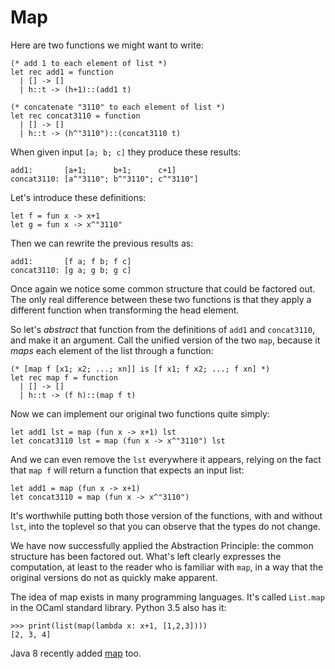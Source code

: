 # Map

Here are two functions we might want to write:
```
(* add 1 to each element of list *)
let rec add1 = function
  | [] -> []
  | h::t -> (h+1)::(add1 t)
  
(* concatenate "3110" to each element of list *)
let rec concat3110 = function
  | [] -> []
  | h::t -> (h^"3110")::(concat3110 t)
```

When given input `[a; b; c]` they produce these results:
```
add1:       [a+1;      b+1;      c+1]
concat3110: [a^"3110"; b^"3110"; c^"3110"]
```
Let's introduce these definitions:
```
let f = fun x -> x+1
let g = fun x -> x^"3110"
```
Then we can rewrite the previous results as:
```
add1:       [f a; f b; f c]
concat3110: [g a; g b; g c]
```

Once again we notice some common structure that could be factored out.
The only real difference between these two functions is that they
apply a different function when transforming the head element.

So let's *abstract* that function from the definitions of `add1` and
`concat3110`, and make it an argument.  Call the unified version of the two
`map`, because it *maps* each element of the list through a function:
```
(* [map f [x1; x2; ...; xn]] is [f x1; f x2; ...; f xn] *)
let rec map f = function
  | [] -> []
  | h::t -> (f h)::(map f t)
```
Now we can implement our original two functions quite simply:
```
let add1 lst = map (fun x -> x+1) lst
let concat3110 lst = map (fun x -> x^"3110") lst
```
And we can even remove the `lst` everywhere it appears, relying 
on the fact that `map f` will return a function that expects an input list:
```
let add1 = map (fun x -> x+1) 
let concat3110 = map (fun x -> x^"3110") 
```
It's worthwhile putting both those version of the functions, with and without
`lst`, into the toplevel so that you can observe that the types do not change.

We have now successfully applied the Abstraction Principle: the common structure
has been factored out.  What's left clearly expresses the computation, at
least to the reader who is familiar with `map`, in a way that the original
versions do not as quickly make apparent.

The idea of map exists in many programming languages.  It's called
`List.map` in the OCaml standard library.  Python 3.5 also has it:
```
>>> print(list(map(lambda x: x+1, [1,2,3])))
[2, 3, 4]
```
Java 8 recently added [map][java8map] too.

[java8map]: https://docs.oracle.com/javase/8/docs/api/java/util/stream/Stream.html#map-java.util.function.Function-
